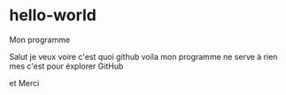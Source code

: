 # hello-world
Mon programme


Salut je veux voire c'est quoi github
voila mon programme ne serve à rien mes c'est pour éxplorer GitHub


et Merci
